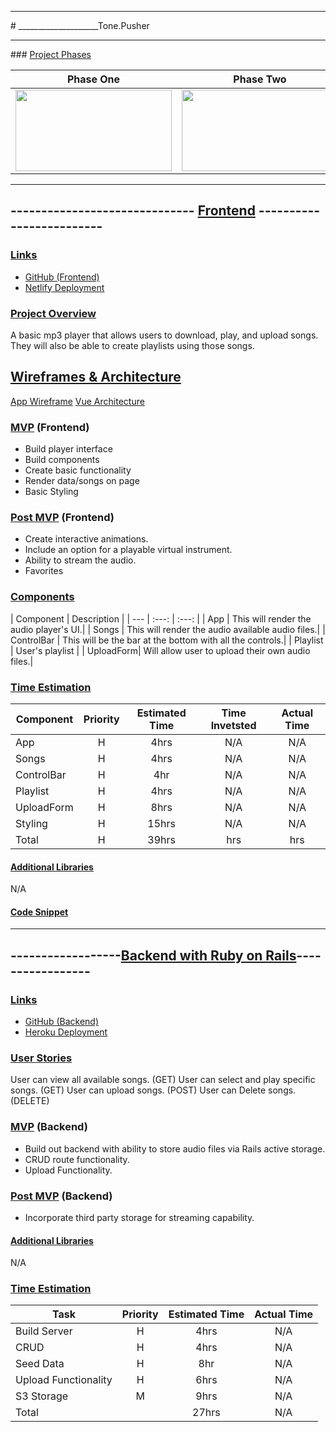 <hr>
# ____________________Tone.Pusher

<hr>
### <u>Project Phases</u>

| Phase One | Phase Two| Phase Three |
| :---: |  :---: | :---: |
<img src="https://media.giphy.com/media/6utVzLiyU9OuHbd70D/giphy.gif" width="250" height="130">| <img src="https://media.giphy.com/media/hrRJ41JB2zlgZiYcCw/giphy.gif" width="250" height="130"> | <img src="https://media.giphy.com/media/ku5EcFe4PNGWA/giphy.gif" width="250" height="130">
<hr>


## ------------------------------ <u>Frontend</u> -------------------------
### <u>Links</u>

- [GitHub (Frontend)](https://github.com/kelstrother/Capstone)
- [Netlify Deployment]()

### <u>Project Overview</u>

A basic mp3 player that allows users to download, play, and upload songs. They will also be able to create playlists using those songs.

## <u>Wireframes & Architecture</u>

[App Wireframe]()
[Vue Architecture]()


### <u>MVP</u> (Frontend)

- Build player interface
- Build components
- Create basic functionality
- Render data/songs on page
- Basic Styling


### <u>Post MVP</u> (Frontend)

- Create interactive animations.
- Include an option for a playable virtual instrument.
- Ability to stream the audio.
- Favorites

### <u>Components</u>

| Component | Description |
| --- | :---: | :---: |
| App | This will render the audio player's UI.|
| Songs | This will render the audio available audio files.|
| ControlBar | This will be the bar at the bottom with all the controls.|
| Playlist | User's playlist |
| UploadForm| Will allow user to upload their own audio files.|

### <u>Time Estimation</u>

| Component | Priority | Estimated Time | Time Invetsted | Actual Time |
| --- | :---: |  :---: | :---: | :---: |
| App | H | 4hrs| N/A | N/A |
| Songs | H | 4hrs| N/A | N/A |
| ControlBar | H | 4hr| N/A | N/A |
| Playlist | H | 4hrs| N/A | N/A |
| UploadForm | H | 8hrs| N/A | N/A|
| Styling | H | 15hrs| N/A | N/A|
| Total | H | 39hrs| hrs | hrs |

#### <u>Additional Libraries</u>
N/A

#### <u>Code Snippet</u>

<hr>

## ------------------<u>Backend with Ruby on Rails</u>-----------------


### <u>Links</u>

- [GitHub (Backend)]()
- [Heroku Deployment]()

### <u>User Stories</u>

User can view all available songs. (GET)
User can select and play specific songs. (GET)
User can upload songs. (POST)
User can Delete songs. (DELETE)
### <u>MVP</u> (Backend)

- Build out backend with ability to store audio files via Rails active storage.
- CRUD route functionality.
- Upload Functionality.

### <u>Post MVP</u> (Backend)

- Incorporate third party storage for streaming capability.

#### <u>Additional Libraries</u>
N/A


### <u>Time Estimation</u>

| Task | Priority | Estimated Time | Actual Time |
| --- | :---: |  :---: | :---: |
| Build Server | H | 4hrs| N/A |
| CRUD | H | 4hrs| N/A |
| Seed Data | H | 8hr| N/A |
| Upload Functionality | H | 6hrs| N/A |
| S3 Storage | M | 9hrs | N/A |
| Total || 27hrs |  N/A |